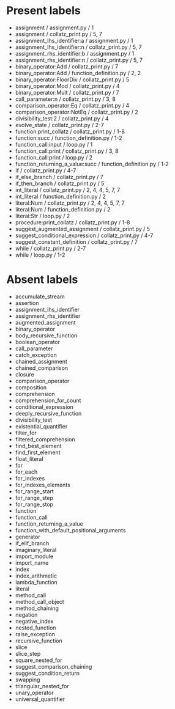 # Present labels

- assignment / assignment.py / 1
- assignment / collatz_print.py / 5, 7
- assignment_lhs_identifier:a / assignment.py / 1
- assignment_lhs_identifier:n / collatz_print.py / 5, 7
- assignment_rhs_identifier:b / assignment.py / 1
- assignment_rhs_identifier:n / collatz_print.py / 5, 7
- binary_operator:Add / collatz_print.py / 7
- binary_operator:Add / function_definition.py / 2, 2
- binary_operator:FloorDiv / collatz_print.py / 5
- binary_operator:Mod / collatz_print.py / 4
- binary_operator:Mult / collatz_print.py / 7
- call_parameter:n / collatz_print.py / 3, 8
- comparison_operator:Eq / collatz_print.py / 4
- comparison_operator:NotEq / collatz_print.py / 2
- divisibility_test:2 / collatz_print.py / 4
- evolve_state / collatz_print.py / 2-7
- function:print_collatz / collatz_print.py / 1-8
- function:succ / function_definition.py / 1-2
- function_call:input / loop.py / 1
- function_call:print / collatz_print.py / 3, 8
- function_call:print / loop.py / 2
- function_returning_a_value:succ / function_definition.py / 1-2
- if / collatz_print.py / 4-7
- if_else_branch / collatz_print.py / 7
- if_then_branch / collatz_print.py / 5
- int_literal / collatz_print.py / 2, 4, 4, 5, 7, 7
- int_literal / function_definition.py / 2
- literal:Num / collatz_print.py / 2, 4, 4, 5, 7, 7
- literal:Num / function_definition.py / 2
- literal:Str / loop.py / 2
- procedure:print_collatz / collatz_print.py / 1-8
- suggest_augmented_assignment / collatz_print.py / 5
- suggest_conditional_expression / collatz_print.py / 4-7
- suggest_constant_definition / collatz_print.py / 7
- while / collatz_print.py / 2-7
- while / loop.py / 1-2

# Absent labels

- accumulate_stream
- assertion
- assignment_lhs_identifier
- assignment_rhs_identifier
- augmented_assignment
- binary_operator
- body_recursive_function
- boolean_operator
- call_parameter
- catch_exception
- chained_assignment
- chained_comparison
- closure
- comparison_operator
- composition
- comprehension
- comprehension_for_count
- conditional_expression
- deeply_recursive_function
- divisibility_test
- existential_quantifier
- filter_for
- filtered_comprehension
- find_best_element
- find_first_element
- float_literal
- for
- for_each
- for_indexes
- for_indexes_elements
- for_range_start
- for_range_step
- for_range_stop
- function
- function_call
- function_returning_a_value
- function_with_default_positional_arguments
- generator
- if_elif_branch
- imaginary_literal
- import_module
- import_name
- index
- index_arithmetic
- lambda_function
- literal
- method_call
- method_call_object
- method_chaining
- negation
- negative_index
- nested_function
- raise_exception
- recursive_function
- slice
- slice_step
- square_nested_for
- suggest_comparison_chaining
- suggest_condition_return
- swapping
- triangular_nested_for
- unary_operator
- universal_quantifier
